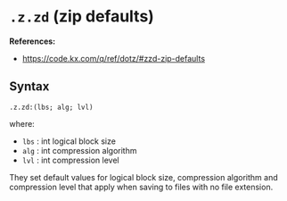 # `.z.zd` (zip defaults)

**References:**
- https://code.kx.com/q/ref/dotz/#zzd-zip-defaults


## Syntax

~~~~
.z.zd:(lbs; alg; lvl)
~~~~

where:
- `lbs` : int
    logical block size
- `alg` : int
    compression algorithm
- `lvl` : int
    compression level

They set default values for logical block size, compression algorithm and compression level that
apply when saving to files with no file extension.
